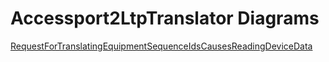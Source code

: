 # Accessport2LtpTranslator Diagrams
[RequestForTranslatingEquipmentSequenceIdsCausesReadingDeviceData](./01x_translate-equipment-sequence-ids-to-ltp-uuids.png)
